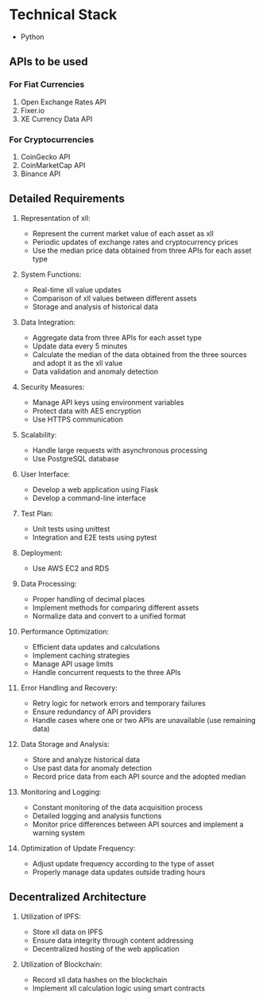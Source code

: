 # Technical Stack

- Python

## APIs to be used

### For Fiat Currencies

1. Open Exchange Rates API
2. Fixer.io
3. XE Currency Data API

### For Cryptocurrencies

1. CoinGecko API
2. CoinMarketCap API
3. Binance API

## Detailed Requirements

1. Representation of xll:
   - Represent the current market value of each asset as xll
   - Periodic updates of exchange rates and cryptocurrency prices
   - Use the median price data obtained from three APIs for each asset type

2. System Functions:
   - Real-time xll value updates
   - Comparison of xll values between different assets
   - Storage and analysis of historical data

3. Data Integration:
   - Aggregate data from three APIs for each asset type
   - Update data every 5 minutes
   - Calculate the median of the data obtained from the three sources and adopt it as the xll value
   - Data validation and anomaly detection

4. Security Measures:
   - Manage API keys using environment variables
   - Protect data with AES encryption
   - Use HTTPS communication

5. Scalability:
   - Handle large requests with asynchronous processing
   - Use PostgreSQL database

6. User Interface:
   - Develop a web application using Flask
   - Develop a command-line interface

7. Test Plan:
   - Unit tests using unittest
   - Integration and E2E tests using pytest

8. Deployment:
   - Use AWS EC2 and RDS

9. Data Processing:
   - Proper handling of decimal places
   - Implement methods for comparing different assets
   - Normalize data and convert to a unified format

10. Performance Optimization:
    - Efficient data updates and calculations
    - Implement caching strategies
    - Manage API usage limits
    - Handle concurrent requests to the three APIs

11. Error Handling and Recovery:
    - Retry logic for network errors and temporary failures
    - Ensure redundancy of API providers
    - Handle cases where one or two APIs are unavailable (use remaining data)

12. Data Storage and Analysis:
    - Store and analyze historical data
    - Use past data for anomaly detection
    - Record price data from each API source and the adopted median

13. Monitoring and Logging:
    - Constant monitoring of the data acquisition process
    - Detailed logging and analysis functions
    - Monitor price differences between API sources and implement a warning system

14. Optimization of Update Frequency:
    - Adjust update frequency according to the type of asset
    - Properly manage data updates outside trading hours

## Decentralized Architecture

1. Utilization of IPFS:
   - Store xll data on IPFS
   - Ensure data integrity through content addressing
   - Decentralized hosting of the web application

2. Utilization of Blockchain:
   - Record xll data hashes on the blockchain
   - Implement xll calculation logic using smart contracts

